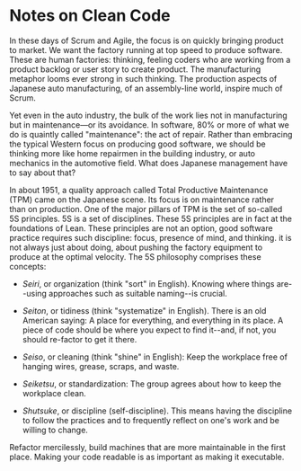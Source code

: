 # Notes on Clean Code

In these days of Scrum and Agile, the focus is on quickly bringing product to market. We want the factory running at top speed to produce software. These are human factories: thinking, feeling coders who are working from a product backlog or user story to create product. The manufacturing metaphor looms ever strong in such thinking. The production aspects of Japanese auto manufacturing, of an assembly-line world, inspire much of Scrum.

Yet even in the auto industry, the bulk of the work lies not in manufacturing but in maintenance—or its avoidance. In software, 80% or more of what we do is quaintly called "maintenance": the act of repair. Rather than embracing the typical Western focus on producing good software, we should be thinking more like home repairmen in the building industry, or auto mechanics in the automotive field. What does Japanese management have to say about that?

In about 1951, a quality approach called Total Productive Maintenance (TPM) came on the Japanese scene. Its focus is on maintenance rather than on production. One of the major pillars of TPM is the set of so-called 5S principles. 5S is a set of disciplines. These 5S principles are in fact at the foundations of Lean. These principles are not an option, good software practice requires such discipline: focus, presence of mind, and thinking. it is not always just about doing, about pushing the factory equipment to produce at the optimal velocity. The 5S philosophy comprises these concepts:

- *Seiri*, or organization (think "sort" in English). Knowing where things are--using approaches such as suitable naming--is crucial.

- *Seiton*, or tidiness (think "systematize" in English). There is an old American saying: A place for everything, and everything in its place. A piece of code should be where you expect to find it--and, if not, you should re-factor to get it there.

- *Seiso*, or cleaning (think "shine" in English): Keep the workplace free of hanging wires, grease, scraps, and waste.

- *Seiketsu*, or standardization: The group agrees about how to keep the workplace clean.

- *Shutsuke*, or discipline (self-discipline). This means having the discipline to follow the practices and to frequently reflect on one's work and be willing to change.

Refactor mercilessly, build machines that are more maintainable in the first place. Making your code readable is as important as making it executable.